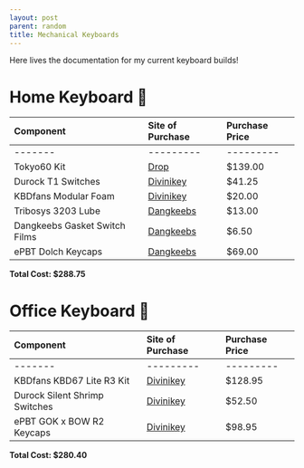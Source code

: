 ```yaml
---
layout: post
parent: random
title: Mechanical Keyboards
---
```


Here lives the documentation for my current keyboard builds!

# Home Keyboard 🏡

| Component | Site of Purchase | Purchase Price |
| :--- | :--- | :--- |
|-------|---------|---------|
| Tokyo60 Kit | [Drop](https://drop.com/buy/massdrop-x-tokyo-keyboard-tokyo60-keyboard-kit) | $139.00 |
| Durock T1 Switches | [Divinikey](https://divinikey.com/products/durock-t1-tactile-switch) | $41.25 |
| KBDfans Modular Foam | [Divinikey](https://divinikey.com/products/kbdfans-module-foam) | $20.00 | 
| Tribosys 3203 Lube | [Dangkeebs](https://dangkeebs.com/collections/lubricant/products/tribosys-3203) | $13.00 |
| Dangkeebs Gasket Switch Films | [Dangkeebs](https://dangkeebs.com/collections/switch-modifications/products/dangkeebs-gasket-switch-films) | $6.50 |
| ePBT Dolch Keycaps | [Dangkeebs](https://dangkeebs.com/collections/keycaps/products/epbt-dolch) | $69.00 |

**Total Cost: $288.75**

# Office Keyboard 👔 

| Component | Site of Purchase | Purchase Price |
| :--- | :--- | :--- |
|-------|---------|---------|
| KBDfans KBD67 Lite R3 Kit | [Divinikey](https://divinikey.com/products/kbdfans-kbd67-lite-mechanical-keyboard-diy-kit) | $128.95 |
| Durock Silent Shrimp Switches | [Divinikey](https://divinikey.com/products/durock-shrimp-silent-tactile-switches) | $52.50 | 
| ePBT GOK x BOW R2 Keycaps | [Divinikey](https://divinikey.com/products/enjoypbt-x-gok-bow-keycap-set-dye-sub-pbt) | $98.95 | 

**Total Cost: $280.40**
